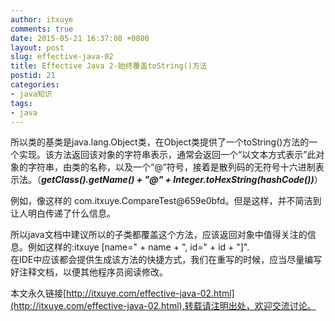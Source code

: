 ```yaml
---
author: itxuye
comments: true
date: 2015-05-21 16:37:08 +0800
layout: post
slug: effective-java-02
title: Effective Java 2-始终覆盖toString()方法
postid: 21
categories: 
- java知识
tags:
- java
---  
```

所以类的基类是java.lang.Object类，在Object类提供了一个toString()方法的一个实现。该方法返回该对象的字符串表示，通常会返回一个“以文本方式表示”此对象的字符串，由类的名称，以及一个“@”符号，接着是散列码的无符号十六进制表示法。（***getClass().getName() + "@" + Integer.toHexString(hashCode())***）  
<!-- more -->  
例如，像这样的 com.itxuye.CompareTest@659e0bfd。但是这样，并不简洁到让人明白传递了什么信息。  
   
所以java文档中建议所以的子类都覆盖这个方法，应该返回对象中值得关注的信息。例如这样的:itxuye [name=" + name + ", id=" + id + "]".  
  在IDE中应该都会提供生成该方法的快捷方式，我们在重写的时候，应当尽量编写好注释文档，以便其他程序员阅读修改。  
  

本文永久链接[http://itxuye.com/effective-java-02.html](http://itxuye.com/effective-java-02.html),转载请注明出处，欢迎交流讨论。